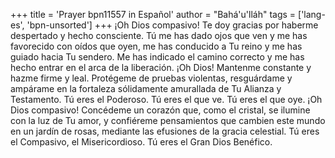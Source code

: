 +++
title = 'Prayer bpn11557 in Español'
author = "Bahá'u'lláh"
tags = ['lang-es', 'bpn-unsorted']
+++
¡Oh Dios compasivo! Te doy gracias por haberme despertado y hecho consciente. Tú me has dado ojos que ven y me has favorecido con oídos que oyen, me has conducido a Tu reino y me has guiado hacia Tu sendero. Me has indicado el camino correcto y me has hecho entrar en el arca de la liberación. 
¡Oh Dios! Mantenme constante y hazme firme y leal. Protégeme de pruebas violentas, resguárdame y ampárame en la fortaleza sólidamente amurallada de Tu Alianza y Testamento. Tú eres el Poderoso. Tú eres el que ve. Tú eres el que oye.
¡Oh Dios compasivo! Concédeme un corazón que, como el cristal, se ilumine con la luz de Tu amor, y confiéreme pensamientos que cambien este mundo en un jardín de rosas, mediante las efusiones de la gracia celestial.
Tú eres el Compasivo, el Misericordioso. Tú eres el Gran Dios Benéfico.

